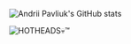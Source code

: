 ![Andrii Pavliuk's GitHub stats](https://github-readme-stats.vercel.app/api?username=cutpix&show_icons=true&theme=radical)

![HOTHEADS💀™](https://img.shields.io/badge/HOTHEADS💀™-informational?style=flat&logo=GitHub&logoColor=white&color=2bbc8a)

